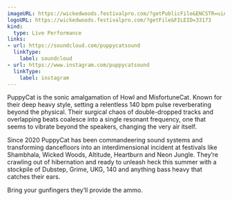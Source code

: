 ```yaml
---
imageURL: https://wickedwoods.festivalpro.com/?getPublicFile&ENCSTR=uiArIKMwVDzDdcQkbjmt
logoURL: https://wickedwoods.festivalpro.com/?getFile&FILEID=33173
kind:
  type: Live Performance
links:
- url: https://soundcloud.com/puppycatsound
  linkType:
    label: soundcloud
- url: https://www.instagram.com/puppycatsound
  linkType:
    label: instagram
---
```

PuppyCat is the sonic amalgamation of Howl and MisfortuneCat. Known for their deep heavy style, setting a relentless 140 bpm pulse reverberating beyond the physical. Their surgical chaos of double-dropped tracks and overlapping beats coalesce into a single resonant frequency, one that seems to vibrate beyond the speakers, changing the very air itself. 

Since 2020 PuppyCat has been commandeering sound systems and transforming dancefloors into an interdimensional incident at festivals like Shambhala, Wicked Woods, Altitude, Heartburn and Neon Jungle. They’re crawling out of hibernation and ready to unleash heck this summer with a stockpile of Dubstep, Grime, UKG, 140 and anything bass heavy that catches their ears. 

Bring your gunfingers they’ll provide the ammo. 

